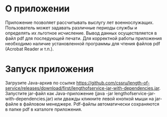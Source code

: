 # О приложении
  Приложение позволяет рассчитывать выслугу лет военнослужащих.
  Пользователь может задавать различные периоды службы и определять их льготное исчисление.
  Вывод данных осуществляется в файл pdf для последующей печати.
  Для корректной работы приложения необходимо наличие установленной программы для чтения файлов pdf (Acrobat Reader и т.п.).

# Запуск приложения
  Загрузите Java-архив по ссылке https://github.com/cssru/length-of-service/releases/download/first/lengthofservice-jar-with-dependencies.jar.
  Запустите jar-файл как Java-приложение (java -jar lengthofservice-jar-with-dependencies.jar) или дважды кликните левой кнопкой мыши на jar-файле в файловом менеджере.
  Pdf-файлы автоматически сохраняются в папке pdf в каталоге приложения.
